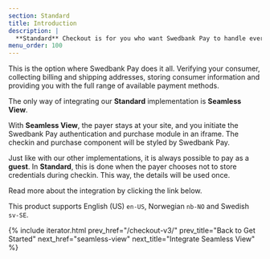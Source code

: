 ```yaml
---
section: Standard
title: Introduction
description: |
  **Standard** Checkout is for you who want Swedbank Pay to handle everything.
menu_order: 100
---
```


This is the option where Swedbank Pay does it all. Verifying your consumer,
collecting billing and shipping addresses, storing consumer information and
providing you with the full range of available payment methods.

The only way of integrating our **Standard** implementation is **Seamless
View**.

With **Seamless View**, the payer stays at your site, and you initiate the
Swedbank Pay authentication and purchase module in an iframe. The checkin and
purchase component will be styled by Swedbank Pay.

Just like with our other implementations, it is always possible to pay as a
**guest**. In **Standard**, this is done when the payer chooses not to store
credentials during checkin. This way, the details will be used once.

Read more about the integration by clicking the link below.

This product supports English (US) `en-US`, Norwegian `nb-NO` and Swedish
`sv-SE`.

{% include iterator.html prev_href="/checkout-v3/"
                         prev_title="Back to Get Started"
                         next_href="seamless-view"
                         next_title="Integrate Seamless View" %}
